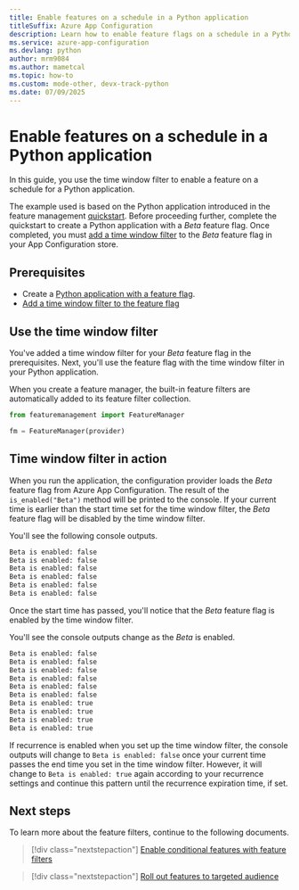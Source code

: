 ```yaml
---
title: Enable features on a schedule in a Python application
titleSuffix: Azure App Configuration
description: Learn how to enable feature flags on a schedule in a Python application by using time window filters.
ms.service: azure-app-configuration
ms.devlang: python
author: mrm9084
ms.author: mametcal
ms.topic: how-to
ms.custom: mode-other, devx-track-python
ms.date: 07/09/2025
---
```


# Enable features on a schedule in a Python application

In this guide, you use the time window filter to enable a feature on a schedule for a Python application.

The example used is based on the Python application introduced in the feature management [quickstart](./quickstart-feature-flag-python.md). Before proceeding further, complete the quickstart to create a Python application with a *Beta* feature flag. Once completed, you must [add a time window filter](./howto-timewindow-filter.md) to the *Beta* feature flag in your App Configuration store.

## Prerequisites

- Create a [Python application with a feature flag](./quickstart-feature-flag-python.md).
- [Add a time window filter to the feature flag](./howto-timewindow-filter.md)

## Use the time window filter

You've added a time window filter for your *Beta* feature flag in the prerequisites. Next, you'll use the feature flag with the time window filter in your Python application.

When you create a feature manager, the built-in feature filters are automatically added to its feature filter collection.

``` python
from featuremanagement import FeatureManager

fm = FeatureManager(provider)
```

## Time window filter in action

When you run the application, the configuration provider loads the *Beta* feature flag from Azure App Configuration. The result of the `is_enabled("Beta")` method will be printed to the console. If your current time is earlier than the start time set for the time window filter, the *Beta* feature flag will be disabled by the time window filter.

You'll see the following console outputs.

``` bash
Beta is enabled: false
Beta is enabled: false
Beta is enabled: false
Beta is enabled: false
Beta is enabled: false
Beta is enabled: false
```

Once the start time has passed, you'll notice that the *Beta* feature flag is enabled by the time window filter.

You'll see the console outputs change as the *Beta* is enabled.

``` bash
Beta is enabled: false
Beta is enabled: false
Beta is enabled: false
Beta is enabled: false
Beta is enabled: false
Beta is enabled: false
Beta is enabled: true
Beta is enabled: true
Beta is enabled: true
Beta is enabled: true
```

If recurrence is enabled when you set up the time window filter, the console outputs will change to `Beta is enabled: false` once your current time passes the end time you set in the time window filter. However, it will change to `Beta is enabled: true` again according to your recurrence settings and continue this pattern until the recurrence expiration time, if set.

## Next steps

To learn more about the feature filters, continue to the following documents.

> [!div class="nextstepaction"]
> [Enable conditional features with feature filters](./howto-feature-filters.md)

> [!div class="nextstepaction"]
> [Roll out features to targeted audience](./howto-targetingfilter.md)

